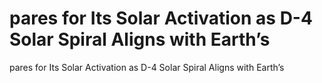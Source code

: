 # pares for Its Solar Activation as D-4 Solar Spiral Aligns with Earth’s

pares for Its Solar Activation as D-4 Solar Spiral Aligns with Earth’s